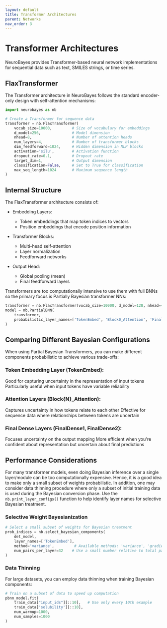 ```yaml
---
layout: default
title: Transformer Architectures
parent: Networks
nav_order: 3
---
```


# Transformer Architectures

NeuroBayes provides Transformer-based neural network implementations for sequential data such as text, SMILES strings, or time series.

## FlaxTransformer

The Transformer architecture in NeuroBayes follows the standard encoder-only design with self-attention mechanisms:

```python
import neurobayes as nb

# Create a Transformer for sequence data
transformer = nb.FlaxTransformer(
    vocab_size=10000,         # Size of vocabulary for embeddings
    d_model=256,              # Model dimension
    nhead=8,                  # Number of attention heads
    num_layers=4,             # Number of transformer blocks
    dim_feedforward=1024,     # Hidden dimension in MLP blocks
    activation='silu',        # Activation function
    dropout_rate=0.1,         # Dropout rate
    target_dim=1,             # Output dimension
    classification=False,     # Set to True for classification
    max_seq_length=1024       # Maximum sequence length
)
```

## Internal Structure
The FlaxTransformer architecture consists of:

- Embedding Layers:

    - Token embeddings that map token indices to vectors
    - Position embeddings that encode position information


- Transformer Blocks:
    - Multi-head self-attention
    - Layer normalization
    - Feedforward networks


- Output Head:

    - Global pooling (mean)
    - Final feedforward layers

Transformers are too computationally intensive to use them with full BNNs so the primary focus is Partially Bayesian transformer NNs:

```python
transformer = nb.FlaxTransformer(vocab_size=10000, d_model=128, nhead=4, num_layers=2, target_dim=1)
model = nb.PartialBNN(
    transformer,
    probabilistic_layer_names=['TokenEmbed', 'Block0_Attention', 'FinalDense2']
)
```

## Comparing Different Bayesian Configurations
When using Partial Bayesian Transformers, you can make different components probabilistic to achieve various trade-offs:

### Token Embedding Layer (TokenEmbed):

Good for capturing uncertainty in the representation of input tokens
Particularly useful when input tokens have variable reliability


### Attention Layers (Block{N}_Attention):

Captures uncertainty in how tokens relate to each other
Effective for sequence data where relationships between tokens are uncertain


### Final Dense Layers (FinalDense1, FinalDense2):

Focuses uncertainty on the output mapping
More efficient when you're confident about representation but uncertain about final predictions

## Performance Considerations

For many transformer models, even doing Bayesian inference over a single layer/module can be too computationally expensive. Hence, it is a good idea to make only a small subset of weights probabilistic. In addition, one may consider data thinning procedure where only a subset of initial training data is used during the Bayesian conversion phase. Use the ```nb.print_layer_configs()``` function to help identify layer names for selective Bayesian treatment.

### Selective Weight Bayesianization

```python
# Select a small subset of weights for Bayesian treatment
prob_indices = nb.select_bayesian_components(
    det_model,
    layer_names=['TokenEmbed'],
    method='variance',         # Available methods: 'variance', 'gradient', 'magnitude', 'clustering'
    num_pairs_per_layer=32    # Use a small number relative to total parameters
)
```

### Data Thinning
For large datasets, you can employ data thinning when training Bayesian components:
```python
# Train on a subset of data to speed up computation
pbnn_model.fit(
    train_data["input_ids"][::10],   # Use only every 10th example
    train_data['solubility'][::10],
    num_warmup=1000,
    num_samples=1000
)
```

